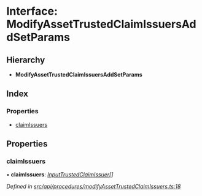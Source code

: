 # Interface: ModifyAssetTrustedClaimIssuersAddSetParams

## Hierarchy

* **ModifyAssetTrustedClaimIssuersAddSetParams**

## Index

### Properties

* [claimIssuers](modifyassettrustedclaimissuersaddsetparams.md#claimissuers)

## Properties

###  claimIssuers

• **claimIssuers**: *[InputTrustedClaimIssuer](../globals.md#inputtrustedclaimissuer)[]*

*Defined in [src/api/procedures/modifyAssetTrustedClaimIssuers.ts:18](https://github.com/PolymathNetwork/polymesh-sdk/blob/38ee8078/src/api/procedures/modifyAssetTrustedClaimIssuers.ts#L18)*
